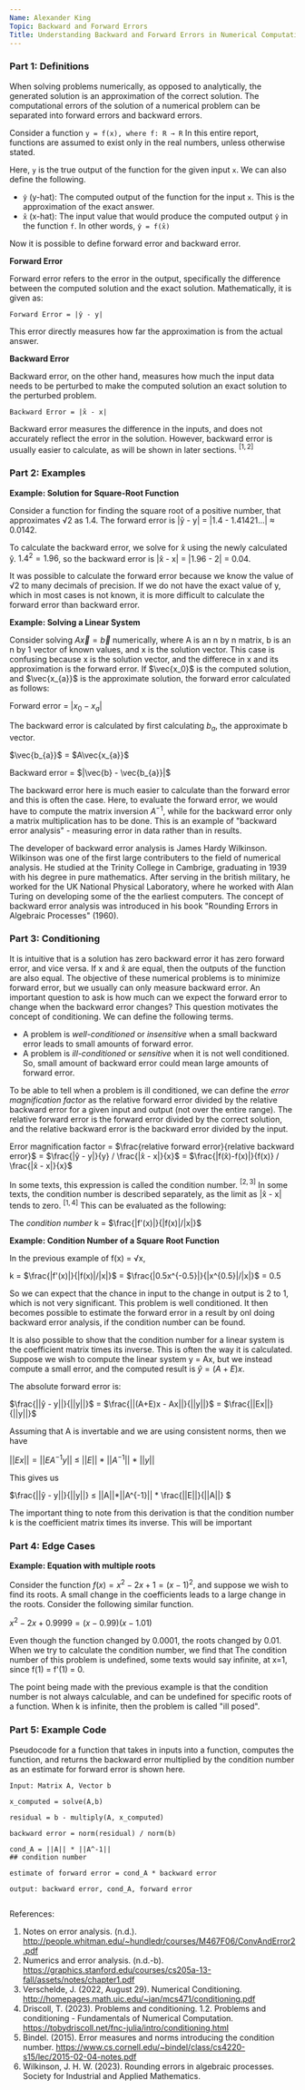 ```yaml
---
Name: Alexander King
Topic: Backward and Forward Errors
Title: Understanding Backward and Forward Errors in Numerical Computations
---
```

### Part 1: Definitions
When solving problems numerically, as opposed to analytically, the generated solution is an approximation of the correct solution. The computational errors of the solution of a numerical problem can be separated into forward errors and backward errors. 

Consider a function `y = f(x), where f: R → R` In this entire report, functions are assumed to exist only in the real numbers, unless otherwise stated. 

Here, `y` is the true output of the function for the given input `x`. We can also define the following. 
- `ŷ` (y-hat): The computed output of the function for the input `x`. This is the approximation of the exact answer. 
- `x̂` (x-hat): The input value that would produce the computed output `ŷ` in the function `f`. In other words, `ŷ = f(x̂)`

Now it is possible to define forward error and backward error. 



**Forward Error**

Forward error refers to the error in the output, specifically the difference between the computed solution and the exact solution. Mathematically, it is given as:
```
Forward Error = |ŷ - y|
```
This error directly measures how far the approximation is from the actual answer. 

**Backward Error**

Backward error, on the other hand, measures how much the input data needs to be perturbed to make the computed solution an exact solution to the perturbed problem. 
```
Backward Error = |x̂ - x|
```
Backward error measures the difference in the inputs, and does not accurately reflect the error in the solution. However, backward error is usually easier to calculate, as will be shown in later sections. $^{[1, 2]}$

### Part 2: Examples

**Example: Solution for Square-Root Function**

Consider a function for finding the square root of a positive number, that approximates √2 as 1.4. The forward error is |ŷ - y| = |1.4 - 1.41421...| ≈ 0.0142.           

To calculate the backward error, we solve for x̂ using the newly calculated ŷ. $1.4^2 = 1.96$, so the backward error is |x̂ - x| = |1.96 - 2| = 0.04. 

It was possible to calculate the forward error because we know the value of √2 to many decimals of precision. If we do not have the exact value of y, which in most cases is not known, it is more difficult to calculate the forward error than backward error. 

**Example: Solving a Linear System**

Consider solving $A\vec{x} = \vec{b}$ numerically, where A is an n by n matrix, b is an n by 1 vector of known values, and x is the solution vector. This case is confusing because x is the solution vector, and the differece in x and its approximation is the forward error. If $\vec{x_0}$ is the computed solution, and $\vec{x_{a}}$ is the approximate solution, the forward error calculated as follows:

Forward error = $|x_0 - x_{a}|$

The backward error is calculated by first calculating $b_a$, the approximate b vector. 

$\vec{b_{a}}$ = $A\vec{x_{a}}$ 

Backward error = $|\vec{b} - \vec{b_{a}}|$

The backward error here is much easier to calculate than the forward error and this is often the case. Here, to evaluate the forward error, we would have to compute the matrix inversion $A^{-1}$, while for the backward error only a matrix multiplication has to be done. This is an example of "backward error analysis" - measuring error in data rather than in results. 

The developer of backward error analysis is James Hardy Wilkinson. Wilkinson was one of the first large contributers to the field of numerical analysis. He studied at the Trinity College in Cambrige, graduating in 1939 with his degree in pure mathematics. After serving in the british military, he worked for the UK National Physical Laboratory, where he worked with Alan Turing on developing some of the the earliest computers. The concept of backward error analysis was introduced in his book "Rounding Errors in Algebraic Processes" (1960). 


### Part 3: Conditioning 
It is intuitive that is a solution has zero backward error it has zero forward error, and vice versa. If x and x̂ are equal, then the outputs of the function are also equal. The objective of these numerical problems is to minimize forward error, but we usually can only measure backward error. An important question to ask is how much can we expect the forward error to change when the backward error changes? 
This question motivates the concept of conditioning. We can define the following terms. 

 - A problem is *well-conditioned* or *insensitive* when a small backward error leads to small amounts of forward error.
 - A problem is *ill-conditioned* or *sensitive* when it is not well conditioned. So, small amount of backward error could mean large amounts of forward error.
   
To be able to tell when a problem is ill conditioned, we can define the *error magnification factor* as the relative forward error divided by the relative backward error for a given input and output (not over the entire range). The relative forward error is the forward error divided by the correct solution, and the relative backward error is the backward error divided by the input. 


Error magnification factor = $\frac{relative forward error}{relative backward error}$ = 
$\frac{|ŷ - y|}{y} / \frac{|x̂ - x|}{x}$ = $\frac{|f(x̂)-f(x)|}{f(x)} / \frac{|x̂ - x|}{x}$

In some texts, this expression is called the condition number. $^[2,3]$ In some texts, the condition number is described separately, as the limit as |x̂ - x| tends to zero. $^[1,4]$ This can be evaluated as the following: 

The *condition number* k = $\frac{|f'(x)|}{|f(x)|/|x|}$


**Example: Condition Number of a Square Root Function**

In the previous example of f(x) = √x, 

k = $\frac{|f'(x)|}{|f(x)|/|x|}$ = $\frac{|0.5x^{-0.5}|}{|x^{0.5}|/|x|}$ = 0.5

So we can expect that the chance in input to the change in output is 2 to 1, which is not very significant. This problem is well conditioned. It then becomes possible to estimate the forward error in a result by onl doing backward error analysis, if the condition number can be found. 

It is also possible to show that the condition number for a linear system is the coefficient matrix times its inverse. This is often the way it is calculated. 
Suppose we wish to compute the linear system y = Ax, but we instead compute a small error, and the computed result is $ŷ = (A+E)x$. 

The absolute forward error is:

$\frac{||ŷ - y||}{||y||}$ = $\frac{||(A+E)x - Ax||}{||y||}$ = $\frac{||Ex||}{||y||}$

Assuming that A is invertable and we are using consistent norms, then we have

$||Ex|| = ||EA^{-1}y||$  ≤ $||E||$ $*$ $||A^{-1}||$ * $||y||$

This gives us 

$\frac{||ŷ - y||}{||y||}   ≤   ||A||*||A^{-1}|| * \frac{||E||}{||A||}  $

The important thing to note from this derivation is that the condition number k is the coefficient matrix times its inverse. This will be important 

### Part 4: Edge Cases

**Example: Equation with multiple roots**

Consider the function $f(x) = x^2-2x+1 = (x-1)^2$, and suppose we wish to find its roots. 
A small change in the coefficients leads to a large change in the roots. Consider the following similar function. 

$x^2-2x+0.9999 = (x-0.99)(x-1.01)$

Even though the function changed by 0.0001, the roots changed by 0.01. 
When we try to calculate the condition number, we find that 
The condition number of this problem is undefined, some texts would say infinite, at x=1, since
 f(1) = f'(1) = 0. 

 The point being made with the previous example is that the condition number is not always calculable, and can be undefined for specific roots of a function. When k is infinite, then the problem is called "ill posed". 

 ### Part 5: Example Code

Pseudocode for a function that takes in inputs into a function, computes the function, and returns the backward error multiplied by the condition number as an estimate for forward error is shown here.


```
Input: Matrix A, Vector b

x_computed = solve(A,b)

residual = b - multiply(A, x_computed)

backward error = norm(residual) / norm(b)

cond_A = ||A|| * ||A^-1||                                                   ## condition number

estimate of forward error = cond_A * backward error

output: backward error, cond_A, forward error 


```


References:
1. Notes on error analysis. (n.d.). http://people.whitman.edu/~hundledr/courses/M467F06/ConvAndError2.pdf
2. Numerics and error analysis. (n.d.-b). https://graphics.stanford.edu/courses/cs205a-13-fall/assets/notes/chapter1.pdf
3. Verschelde, J. (2022, August 29). Numerical Conditioning. http://homepages.math.uic.edu/~jan/mcs471/conditioning.pdf
4. Driscoll, T. (2023). Problems and conditioning. 1.2. Problems and conditioning - Fundamentals of Numerical Computation. https://tobydriscoll.net/fnc-julia/intro/conditioning.html
5. Bindel. (2015). Error measures and norms introducing the condition number. https://www.cs.cornell.edu/~bindel/class/cs4220-s15/lec/2015-02-04-notes.pdf
6. Wilkinson, J. H. W. (2023). Rounding errors in algebraic processes. Society for Industrial and Applied Mathematics. 




